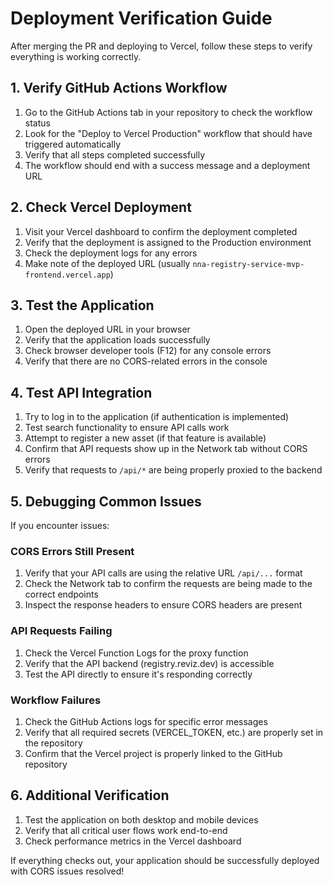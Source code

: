 # Deployment Verification Guide

After merging the PR and deploying to Vercel, follow these steps to verify everything is working correctly.

## 1. Verify GitHub Actions Workflow

1. Go to the GitHub Actions tab in your repository to check the workflow status
2. Look for the "Deploy to Vercel Production" workflow that should have triggered automatically
3. Verify that all steps completed successfully
4. The workflow should end with a success message and a deployment URL

## 2. Check Vercel Deployment

1. Visit your Vercel dashboard to confirm the deployment completed
2. Verify that the deployment is assigned to the Production environment
3. Check the deployment logs for any errors
4. Make note of the deployed URL (usually `nna-registry-service-mvp-frontend.vercel.app`)

## 3. Test the Application

1. Open the deployed URL in your browser
2. Verify that the application loads successfully
3. Check browser developer tools (F12) for any console errors
4. Verify that there are no CORS-related errors in the console

## 4. Test API Integration

1. Try to log in to the application (if authentication is implemented)
2. Test search functionality to ensure API calls work
3. Attempt to register a new asset (if that feature is available)
4. Confirm that API requests show up in the Network tab without CORS errors
5. Verify that requests to `/api/*` are being properly proxied to the backend

## 5. Debugging Common Issues

If you encounter issues:

### CORS Errors Still Present

1. Verify that your API calls are using the relative URL `/api/...` format
2. Check the Network tab to confirm the requests are being made to the correct endpoints
3. Inspect the response headers to ensure CORS headers are present

### API Requests Failing

1. Check the Vercel Function Logs for the proxy function
2. Verify that the API backend (registry.reviz.dev) is accessible
3. Test the API directly to ensure it's responding correctly

### Workflow Failures

1. Check the GitHub Actions logs for specific error messages
2. Verify that all required secrets (VERCEL_TOKEN, etc.) are properly set in the repository
3. Confirm that the Vercel project is properly linked to the GitHub repository

## 6. Additional Verification

1. Test the application on both desktop and mobile devices
2. Verify that all critical user flows work end-to-end
3. Check performance metrics in the Vercel dashboard

If everything checks out, your application should be successfully deployed with CORS issues resolved!